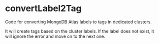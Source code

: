 # convertLabel2Tag
Code for converting MongoDB Atlas labels to tags in dedicated clusters.

It will create tags based on the cluster labels. If the label does not exist, it will ignore the error and move on to the next one.